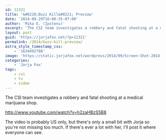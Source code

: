 ```yaml
---
id: 11321
title: '&#8220;Buzz Kill&#8221; Preview'
date: '2014-09-29T16:00:35-07:00'
author: 'Mika E. (Ipstenu)'
excerpt: 'The CSI team investigates a robbery and fatal shooting at a medical marijuana shop.'
layout: post
guid: 'https://jorjafox.net/?p=11321'
permalink: /2014/buzz-kill-preview/
astra_style_timestamp_css:
    - '1634492788'
image: 'https://static.jorjafox.net/wordpress/2014/09/Screen-Shot-2014-09-29-at-3.43.33-PM.png'
categories:
    - 'Jorja Fox'
tags:
    - csi
    - tv
    - video
---
```


The CSI team investigates a robbery and fatal shooting at a medical marijuana shop.

http://www.youtube.com/watch?v=h2zaHBzS5B8

The video is probably US only, but there's only a small bit with Jorja so you're not missing too much. If there's ever a lot with her, I'll post it where everyone can see.